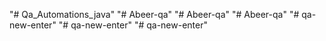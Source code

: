 "# Qa_Automations_java" 
"# Abeer-qa" 
"# Abeer-qa" 
"# Abeer-qa" 
"# qa-new-enter" 
"# qa-new-enter" 
"# qa-new-enter" 
